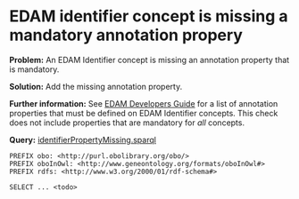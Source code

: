# EDAM identifier concept is missing a mandatory annotation propery

**Problem:** An EDAM Identifier concept is missing an annotation property that is mandatory.

**Solution:** Add the missing annotation property.

**Further information:** See [EDAM Developers Guide](https://edamontologydocs.readthedocs.io/en/latest/developers_guide.html#deprecating-concepts) for a list of annotation properties that must be defined on EDAM Identifier concepts.  This check does not include properties that are mandatory for *all* concepts.


**Query:** [identifierPropertyMissing.sparql](https://github.com/edamontology/edamverify/blob/master/queries/identifierPropertyMissing.sparql)

```sparql
PREFIX obo: <http://purl.obolibrary.org/obo/>
PREFIX oboInOwl: <http://www.geneontology.org/formats/oboInOwl#>
PREFIX rdfs: <http://www.w3.org/2000/01/rdf-schema#>

SELECT ... <todo>
```

